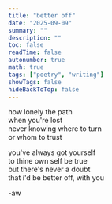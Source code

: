 ```yaml
---
title: "better off"
date: "2025-09-09"
summary: ""
description: ""
toc: false
readTime: false
autonumber: true
math: true
tags: ["poetry", "writing"]
showTags: false
hideBackToTop: false
---
```


how lonely the path  
when you're lost  
never knowing where to turn  
or whom to trust  
  
you've always got yourself  
to thine own self be true  
but there's never a doubt  
that i'd be better off, with you  


-aw